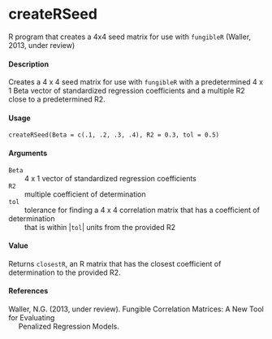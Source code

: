 createRSeed
===========

R program that creates a 4x4 seed matrix for use with `fungibleR` (Waller, 
2013, under review)

#### Description
Creates a 4 x 4 seed matrix for use with `fungibleR` with a predetermined 
4 x 1 Beta vector of standardized regression coefficients and a multiple R2 
close to a predetermined R2.

#### Usage
`createRSeed(Beta = c(.1, .2, .3, .4), R2 = 0.3, tol = 0.5)`

#### Arguments
`Beta`  
&nbsp;&nbsp;&nbsp;&nbsp;&nbsp;&nbsp;&nbsp;&nbsp;4 x 1 vector of standardized 
regression coefficients  
`R2`  
&nbsp;&nbsp;&nbsp;&nbsp;&nbsp;&nbsp;&nbsp;&nbsp;multiple coefficient of 
determination  
`tol`  
&nbsp;&nbsp;&nbsp;&nbsp;&nbsp;&nbsp;&nbsp;&nbsp;tolerance for finding a 4 x 4 
correlation matrix that has a coefficient of determination  
&nbsp;&nbsp;&nbsp;&nbsp;&nbsp;&nbsp;&nbsp;&nbsp;that is within 
|`tol`| units from the provided R2

#### Value
Returns `closestR`, an R matrix that has the closest coefficient of 
determination to the provided R2.

#### References
Waller, N.G. (2013, under review). Fungible Correlation Matrices: A New Tool 
for Evaluating  
&nbsp;&nbsp;&nbsp;&nbsp;&nbsp;Penalized Regression Models.
